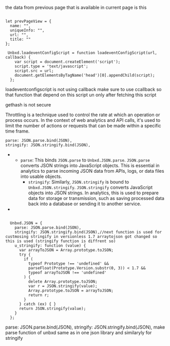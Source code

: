 
the data from previous page that is available in current page is this
```run-javascript

let prevPageView = {
  name: "",
  uniqueInfo: "",
  url: "",
  title: ""
};

```

```run-javascript
 Unbxd.loadeventConfigScript = function loadeventConfigScript(url, callback) {
    var script = document.createElement('script');
    script.type = 'text/javascript';
    script.src = url;
    document.getElementsByTagName('head')[0].appendChild(script);
  };
```

loadeventconfigscript is not using callback
make sure to use ccallback so that function that depend on this script un only after fetching this script

gethash is not secure

Throttling is a technique used to control the rate at which an operation or process occurs. In the context of web analytics and API calls, it's used to limit the number of actions or requests that can be made within a specific time frame.



```
parse: JSON.parse.bind(JSON),
stringify: JSON.stringify.bind(JSON),
```
- - `parse`: This binds `JSON.parse` to `Unbxd.JSON.parse`. `JSON.parse` converts JSON strings into JavaScript objects. This is essential in analytics to parse incoming JSON data from APIs, logs, or data files into usable objects.
    - `stringify`: Similarly, `JSON.stringify` is bound to `Unbxd.JSON.stringify`. `JSON.stringify` converts JavaScript objects into JSON strings. In analytics, this is used to prepare data for storage or transmission, such as saving processed data back into a database or sending it to another service.
- 


```run-javascript

  Unbxd.JSON = {
    parse: JSON.parse.bind(JSON),
    stringify: JSON.stringify.bind(JSON),//next function is used for custmosing stringify in versionless 1.7 arraytojson got changed so this is used (stringify function is diffrent so)
    u_stringify: function (value) {
      var arrayToJSON = Array.prototype.toJSON;
      try {
        if (
          typeof Prototype !== 'undefined' &&
          parseFloat(Prototype.Version.substr(0, 3)) < 1.7 &&
          typeof arrayToJSON !== 'undefined'
        ) {
          delete Array.prototype.toJSON;
          var r = JSON.stringify(value);
          Array.prototype.toJSON = arrayToJSON;
          return r;
        }
      } catch (ex) { }
      return JSON.stringify(value);
    }
  };
```

parse: JSON.parse.bind(JSON), 
stringify: JSON.stringify.bind(JSON), 
make parse function of unbxd same as in one json library and similaryly for stringify
